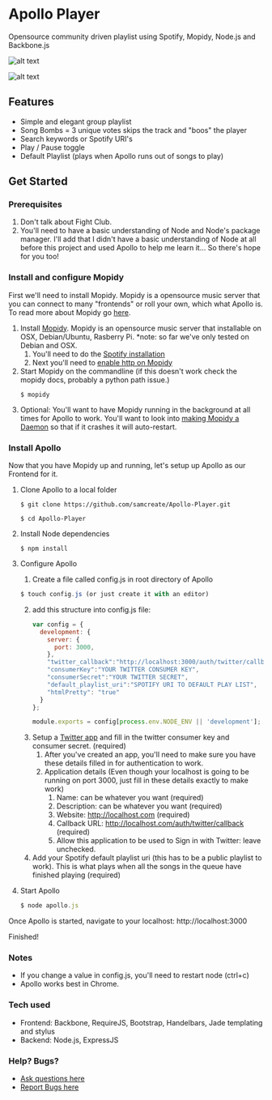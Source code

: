 # Apollo Player

Opensource community driven playlist using Spotify, Mopidy, Node.js and Backbone.js


![alt text](https://s3.amazonaws.com/uploads.hipchat.com/24388/138929/xVFWu0fql1hJEkz/output_EfMMwh.gif "Apollo Demo")


![alt text](https://s3.amazonaws.com/uploads.hipchat.com/24388/138929/6pSihkoZfc3MthL/apollo_mobile.png "Apollo Demo Mobile")

## Features

- Simple and elegant group playlist
- Song Bombs =  3 unique votes skips the track and "boos" the player
- Search keywords or Spotify URI's
- Play / Pause toggle 
- Default Playlist (plays when Apollo runs out of songs to play)

## Get Started

### Prerequisites
1. Don't talk about Fight Club.
2. You'll need to have a basic understanding of Node and Node's package manager. I'll add that I didn't have a basic understanding of Node at all before this project and used Apollo to help me learn it... So there's hope for you too!

### Install and configure Mopidy

First we'll need to install Mopidy. Mopidy is a opensource music server that you can connect to many "frontends" or roll your own, which what Apollo is. To read more about Mopidy go [here](http://www.mopidy.com/).

1. Install [Mopidy](http://docs.mopidy.com/en/latest/installation/). Mopidy is an opensource music server that installable on OSX, Debian/Ubuntu, Rasberry Pi. *note: so far we've only tested on Debian and OSX.
    1. You'll need to do the [Spotify installation](https://github.com/mopidy/mopidy-spotify)
    2. Next you'll need to [enable http on Mopidy](http://docs.mopidy.com/en/latest/ext/http/)
2. Start Mopidy on the commandline (if this doesn't work check the mopidy docs, probably a python path issue.)
    ```
    $ mopidy
    ```
3. Optional: You'll want to have Mopidy running in the background at all times for Apollo to work. You'll want to look into [making Mopidy a Daemon](http://www.benjaminguillet.com/blog/2013/08/16/launch-mopidy-at-login-on-os-x/) so that if it crashes it will auto-restart.

### Install Apollo

Now that you have Mopidy up and running, let's setup up Apollo as our Frontend for it.

1. Clone Apollo to a local folder
    ```
    $ git clone https://github.com/samcreate/Apollo-Player.git

    $ cd Apollo-Player
    ```
2. Install Node dependencies 
    ```
    $ npm install
    ```
3. Configure Apollo 
    1. Create a file called config.js in root directory of Apollo
    ```javascript
    $ touch config.js (or just create it with an editor)
    ```
    2. add this structure into config.js file:
        ```javascript
        var config = {
          development: {
            server: {
              port: 3000,
            },
            "twitter_callback":"http://localhost:3000/auth/twitter/callback",
            "consumerKey":"YOUR TWITTER CONSUMER KEY",
            "consumerSecret":"YOUR TWITTER SECRET",
            "default_playlist_uri":"SPOTIFY URI TO DEFAULT PLAY LIST",
            "htmlPretty": "true"
          }
        };
        
        module.exports = config[process.env.NODE_ENV || 'development'];
        ```
    3. Setup a [Twitter app](https://apps.twitter.com/) and fill in the twitter consumer key and consumer secret. (required)
        1. After you've created an app, you'll need to make sure you have these details filled in for authentication to work.
        2. Application details (Even though your localhost is going to be running on port 3000, just fill in these details exactly to make work)
            1. Name: can be whatever you want (required)
            2. Description: can be whatever you want (required)
            3. Website: http://localhost.com  (required)
            3. Callback URL: http://localhost.com/auth/twitter/callback  (required)
            4. Allow this application to be used to Sign in with Twitter: leave unchecked.
    4. Add your Spotify default playlist uri (this has to be a public playlist to work). This is what plays when all the songs in the queue have finished playing (required)

3. Start Apollo
    ```javascript
    $ node apollo.js
    ```

Once Apollo is started, navigate to your localhost: http://localhost:3000

Finished!

### Notes

- If you change a value in config.js, you'll need to restart node (ctrl+c)
- Apollo works best in Chrome.

### Tech used

- Frontend: Backbone, RequireJS, Bootstrap, Handelbars, Jade templating and stylus 
- Backend: Node.js, ExpressJS

### Help? Bugs?

- [Ask questions here](https://groups.google.com/forum/#!forum/apolloplayer)
- [Report Bugs here](https://github.com/samcreate/Apollo-Player/issues)
